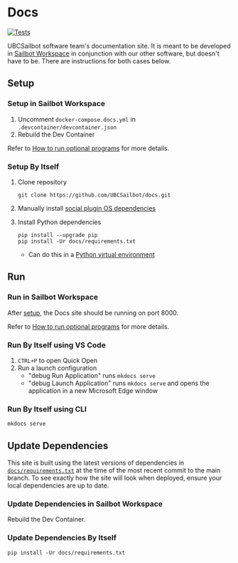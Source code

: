 # Docs

[![Tests](https://github.com/UBCSailbot/docs/actions/workflows/tests.yml/badge.svg)](https://github.com/UBCSailbot/docs/actions/workflows/tests.yml)

UBCSailbot software team's documentation site. It is meant to be developed in [Sailbot Workspace](https://github.com/UBCSailbot/sailbot_workspace)
in conjunction with our other software, but doesn't have to be. There are instructions for both cases below.

## Setup

### Setup in Sailbot Workspace

1. Uncomment `docker-compose.docs.yml` in `.devcontainer/devcontainer.json`
2. Rebuild the Dev Container

Refer to [How to run optional programs](https://ubcsailbot.github.io/docs/main/current/sailbot_workspace/how_to/#run-optional-programs)
for more details.

### Setup By Itself

1. Clone repository

    ```
    git clone https://github.com/UBCSailbot/docs.git
    ```

2. Manually install [social plugin OS dependencies](https://squidfunk.github.io/mkdocs-material/setup/setting-up-social-cards/#dependencies)

3. Install Python dependencies

    ```
   pip install --upgrade pip
   pip install -Ur docs/requirements.txt
   ```

    - Can do this in a [Python virtual environment](https://ubcsailbot.github.io/docs/reference/python/virtual-environments/)

## Run

### Run in Sailbot Workspace

After [setup](#setup-in-sailbot-workspace), the Docs site should be running on port 8000.

Refer to [How to run optional programs](https://ubcsailbot.github.io/docs/main/current/sailbot_workspace/how_to/#run-optional-programs)
for more details.

### Run By Itself using VS Code

1. `CTRL+P` to open Quick Open
2. Run a launch configuration
    - "debug Run Application" runs `mkdocs serve`
    - "debug Launch Application" runs `mkdocs serve` and opens the application in a new Microsoft Edge window

### Run By Itself using CLI

```
mkdocs serve
```

## Update Dependencies

This site is built using the latest versions of dependencies in [`docs/requirements.txt`](./docs/requirements.txt)
at the time of the most recent commit to the main branch.
To see exactly how the site will look when deployed, ensure your local dependencies are up to date.

### Update Dependencies in Sailbot Workspace

Rebuild the Dev Container.

### Update Dependencies By Itself

```
pip install -Ur docs/requirements.txt
```
